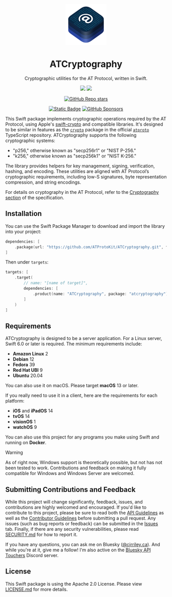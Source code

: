 <p align="center">
  <img src="https://github.com/ATProtoKit/ATCryptography/blob/main/Sources/ATCryptography/ATCryptography.docc/Resources/atcryptography_icon.png" height="128" alt="An icon for ATCryptography, which contains three stacks of rounded rectangles in an isometric top view. At the top stack, the at symbol is in a thick weight, with a pointed arrow at the tip. The background of the stack contains many 0s and 1s in a fade. The three stacks are lighter shades of blue.">
</p>

<h1 align="center">ATCryptography</h1>

<p align="center">Cryptographic utilities for the AT Protocol, written in Swift.</p>

<div align="center">

[![](https://img.shields.io/endpoint?url=https%3A%2F%2Fswiftpackageindex.com%2Fapi%2Fpackages%2FATProtoKit%2FATCryptography%2Fbadge%3Ftype%3Dswift-versions)](https://swiftpackageindex.com/ATProtoKit/ATCryptography)
[![](https://img.shields.io/endpoint?url=https%3A%2F%2Fswiftpackageindex.com%2Fapi%2Fpackages%2FATProtoKit%2FATCryptography%2Fbadge%3Ftype%3Dplatforms)](https://swiftpackageindex.com/ATProtoKit/ATCryptography)

</div>
<div align="center">

[![GitHub Repo stars](https://img.shields.io/github/stars/atprotokit/atcryptography?style=flat&logo=github)](https://github.com/ATProtoKit/ATCryptography)

</div>
<div align="center">

[![Static Badge](https://img.shields.io/badge/Follow-%40cjrriley.ca-0073fa?style=flat&logo=bluesky&labelColor=%23151e27&link=https%3A%2F%2Fbsky.app%2Fprofile%2Fcjrriley.ca)](https://bsky.app/profile/cjrriley.ca)
[![GitHub Sponsors](https://img.shields.io/github/sponsors/masterj93?color=%23cb5f96&link=https%3A%2F%2Fgithub.com%2Fsponsors%2FMasterJ93)](https://github.com/sponsors/MasterJ93)

</div>

This Swift package implements cryptographic operations required by the AT Protocol, using Apple's [swift-crypto](https://github.com/apple/swift-crypto) and compatible libraries. It's designed to be similar in features as the [`crypto`](https://github.com/bluesky-social/atproto/tree/main/packages/crypto) package in the official [`atproto`](https://github.com/bluesky-social/atproto) TypeScript repository. 
ATCryptography supports the following cryptographic systems:
- "p256," otherwise known as "secp256r1" or "NIST P-256."
- "k256," otherwise known as "secp256k1" or "NIST K-256."

The library provides helpers for key management, signing, verification, hashing, and encoding. These utilities are aligned with AT Protocol’s cryptographic requirements, including low-S signatures, byte representation compression, and string encodings.

For details on cryptography in the AT Protocol, refer to the [Cryptography section](https://atproto.com/specs/cryptography) of the specification.

## Installation
You can use the Swift Package Manager to download and import the library into your project:
```swift
dependencies: [
    .package(url: "https://github.com/ATProtoKit/ATCryptography.git", from: "0.2.0")
]
```

Then under `targets`:
```swift
targets: [
    .target(
        // name: "[name of target]",
        dependencies: [
            .product(name: "ATCryptography", package: "atcryptography")
        ]
    )
]
```

## Requirements
ATCryptography is designed to be a server application. For a Linux server, Swift 6.0 or later is required. The minimum requirements include:
- **Amazon Linux** 2
- **Debian** 12
- **Fedora** 39
- **Red Hat UBI** 9
- **Ubuntu** 20.04

You can also use it on macOS. Please target **macOS** 13 or later.

If you really need to use it in a client, here are the requirements for each platform:
- **iOS** and **iPadOS** 14
- **tvOS** 14
- **visionOS** 1
- **watchOS** 9

You can also use this project for any programs you make using Swift and running on **Docker**.

> [!WARNING]
> As of right now, Windows support is theoretically possible, but not has not been tested to work. Contributions and feedback on making it fully compatible for Windows and Windows Server are welcomed.

## Submitting Contributions and Feedback
While this project will change significantly, feedback, issues, and contributions are highly welcomed and encouraged. If you'd like to contribute to this project, please be sure to read both the [API Guidelines](https://github.com/ATProtoKit/ATCryptography/blob/main/API_GUIDELINES.md) as well as the [Contributor Guidelines](https://github.com/MasterJ93/ATProtoKit/blob/main/CONTRIBUTING.md) before submitting a pull request. Any issues (such as bug reports or feedback) can be submitted in the [Issues](https://github.com/ATProtoKit/ATCryptography/issues) tab. Finally, if there are any security vulnerabilities, please read [SECURITY.md](https://github.com/ATProtoKit/ATCryptography/blob/main/SECURITY.md) for how to report it.

If you have any questions, you can ask me on Bluesky ([@cjrriley.ca](https://bsky.app/profile/cjrriley.ca)). And while you're at it, give me a follow! I'm also active on the [Bluesky API Touchers](https://discord.gg/3srmDsHSZJ) Discord server.

## License
This Swift package is using the Apache 2.0 License. Please view [LICENSE.md](https://github.com/ATProtoKit/ATCryptography/blob/main/LICENSE.md) for more details.
